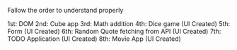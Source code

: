 Fallow the order to understand properly

1st: DOM
2nd: Cube app
3rd: Math addition 
4th: Dice game (UI Created)
5th: Form (UI Created)
6th: Random Quote fetching from API (UI Created)
7th: TODO Application  (UI Created)
8th: Movie App (UI Created)
